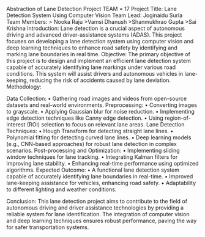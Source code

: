 Abstraction of Lane Detection Project
                                                                                                                                      TEAM = 17
Project Title: Lane Detection System Using Computer Vision
Team Lead: Joginaidu Surla                                    
Team Members:   > Nooka Raju
                                 >Vamsi Dhanush
		          >Shanmukhrao Gupta
		          >Sai Krishna
Introduction:
Lane detection is a crucial aspect of autonomous driving and advanced driver-assistance systems (ADAS). This project focuses on developing a lane detection system using computer vision and deep learning techniques to enhance road safety by identifying and marking lane boundaries in real time.
Objective:
The primary objective of this project is to design and implement an efficient lane detection system capable of accurately identifying lane markings under various road conditions. This system will assist drivers and autonomous vehicles in lane-keeping, reducing the risk of accidents caused by lane deviation.
Methodology:

Data Collection:
•	Gathering road images and videos from open-source datasets and real-world environments.
Preprocessing:
•	Converting images to grayscale.
•	Applying Gaussian blur for noise reduction.
•	Implementing edge detection techniques like Canny edge detection.
•	Using region-of-interest (ROI) selection to focus on relevant lane areas.
Lane Detection Techniques:
•	Hough Transform for detecting straight lane lines.
•	Polynomial fitting for detecting curved lane lines.
•	Deep learning models (e.g., CNN-based approaches) for robust lane detection in complex scenarios.
Post-processing and Optimization:
•	Implementing sliding window techniques for lane tracking.
•	Integrating Kalman filters for improving lane stability.
•	Enhancing real-time performance using optimized algorithms.
Expected Outcome:
•	A functional lane detection system capable of accurately identifying lane boundaries in real-time.
•	Improved lane-keeping assistance for vehicles, enhancing road safety.
•	Adaptability to different lighting and weather conditions.

Conclusion:
This lane detection project aims to contribute to the field of autonomous driving and driver assistance technologies by providing a reliable system for lane identification. The integration of computer vision and deep learning techniques ensures robust performance, paving the way for safer transportation systems.
